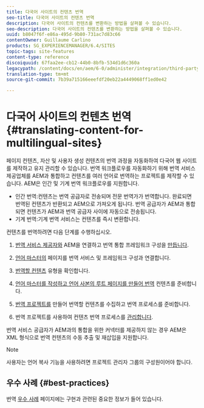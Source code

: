 ```yaml
---
title: 다국어 사이트의 컨텐츠 번역
seo-title: 다국어 사이트의 컨텐츠 번역
description: 다국어 사이트의 컨텐츠를 변환하는 방법을 살펴볼 수 있습니다.
seo-description: 다국어 사이트의 컨텐츠를 변환하는 방법을 살펴볼 수 있습니다.
uuid: b8047f6f-e86a-495d-9b80-731ac7d83c66
contentOwner: Guillaume Carlino
products: SG_EXPERIENCEMANAGER/6.4/SITES
topic-tags: site-features
content-type: reference
discoiquuid: 67faa2ee-cb12-44b0-8bfb-534d1d6c360a
legacypath: /content/docs/en/aem/6-0/administer/integration/third-party-services/machine-translation
translation-type: tm+mt
source-git-commit: 7b39a715166eeefdf20eb22a4449068ff1ed0e42

---
```



# 다국어 사이트의 컨텐츠 번역{#translating-content-for-multilingual-sites}

페이지 컨텐츠, 자산 및 사용자 생성 컨텐츠의 번역 과정을 자동화하여 다국어 웹 사이트를 제작하고 유지 관리할 수 있습니다. 번역 워크플로우를 자동화하기 위해 번역 서비스 제공업체를 AEM과 통합하고 컨텐츠를 여러 언어로 번역하는 프로젝트를 제작할 수 있습니다. AEM은 인간 및 기계 번역 워크플로우를 지원합니다.

* 인간 번역:컨텐츠는 번역 공급자로 전송되며 전문 번역가가 번역합니다. 완료되면 번역된 컨텐츠가 반환되고 AEM으로 가져오게 됩니다. 번역 공급자가 AEM과 통합되면 컨텐츠가 AEM과 번역 공급자 사이에 자동으로 전송됩니다.
* 기계 번역:기계 번역 서비스는 컨텐츠를 즉시 변환합니다.

컨텐츠를 번역하려면 다음 단계를 수행하십시오.

1. [번역 서비스 제공자와](/help/sites-administering/tc-tic.md#connecting-to-a-translation-service-provider) AEM을 연결하고 번역 통합 프레임워크 구성을 [만듭니다](/help/sites-administering/tc-tic.md).

1. [언어 마스터의](/help/sites-administering/tc-tic.md#configuring-pages-for-translation) 페이지를 번역 서비스 및 프레임워크 구성과 연결합니다.
1. [번역할 컨텐츠](/help/sites-administering/tc-rules.md) 유형을 확인합니다.
1. [언어 마스터를 작성하고 언어 사본의 루트 페이지를 만들어 번역](/help/sites-administering/tc-prep.md) 컨텐츠를 준비합니다.
1. [번역 프로젝트를](/help/sites-administering/tc-manage.md) 만들어 번역할 컨텐츠를 수집하고 번역 프로세스를 준비합니다.
1. 번역 프로젝트를 사용하여 컨텐츠 번역 프로세스를 [관리합니다](/help/sites-administering/tc-manage.md).

번역 서비스 공급자가 AEM과의 통합을 위한 커넥터를 제공하지 않는 경우 AEM은 XML 형식으로 번역 컨텐츠의 수동 추출 및 재삽입을 지원합니다.

>[!NOTE]
>
>사용자는 언어 복사 기능을 사용하려면 프로젝트 관리자 그룹의 구성원이어야 합니다.

## 우수 사례 {#best-practices}

번역 [우수 사례](/help/sites-administering/tc-bp.md) 페이지에는 구현과 관련된 중요한 정보가 들어 있습니다.
